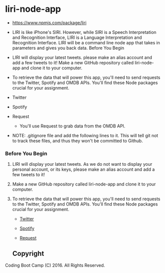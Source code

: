# liri-node-app
* https://www.npmjs.com/package/liri

* LIRI is like iPhone's SIRI. However, while SIRI is a Speech Interpretation and Recognition Interface, LIRI is a Language Interpretation and Recognition Interface. LIRI will be a command line node app that takes in parameters and gives you back data.
Before You Begin

* LIRI will display your latest tweets. please make an alias account and add a few tweets to it!
Make a new GitHub repository called liri-node-app and clone it to your computer.

* To retrieve the data that will power this app, you'll need to send requests to the Twitter, Spotify and OMDB APIs. You'll find these Node packages crucial for your assignment.
* Twitter
* Spotify
* Request
  * You'll use Request to grab data from the OMDB API.


* NOTE: .gitignore file and add the following lines to it. This will tell git not to track these files, and thus they won't be committed to Github.


### Before You Begin

1. LIRI will display your latest tweets. As we do not want to display your personal account, or its keys, please make an alias account and add a few tweets to it!

2. Make a new GitHub repository called liri-node-app and clone it to your computer.

3. To retrieve the data that will power this app, you'll need to send requests to the Twitter, Spotify and OMDB APIs. You'll find these Node packages crucial for your assignment.

   * [Twitter](https://www.npmjs.com/package/twitter)

   * [Spotify](https://www.npmjs.com/package/node-spotify-api)

   * [Request](https://www.npmjs.com/package/request)


   ## Copyright

Coding Boot Camp (C) 2016. All Rights Reserved.
